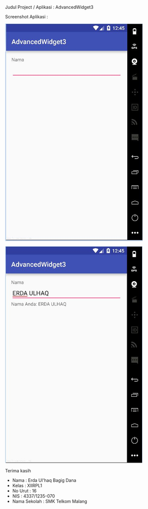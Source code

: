 Judul Project / Aplikasi : AdvancedWidget3

Screenshot Aplikasi :

![tampilan awal](https://raw.githubusercontent.com/erdaulhaq/AdvancedWidget3/master/AW3.1.JPG)

![tampilan proses](https://raw.githubusercontent.com/erdaulhaq/AdvancedWidget3/master/AW3.2.JPG)

Terima kasih
* Nama : Erda Ul'haq Bagig Dana
* Kelas : XIIRPL1
* No Urut : 16
* NIS : 4337/1235-070
* Nama Sekolah : SMK Telkom Malang
